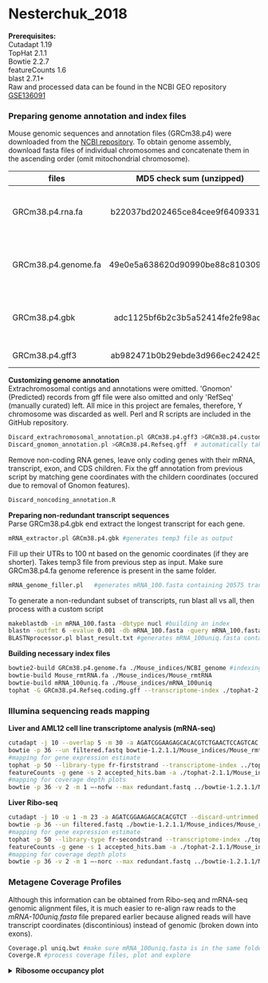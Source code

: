 # Nesterchuk_2018

**Prerequisites:**  
Cutadapt 1.19  
TopHat 2.1.1  
Bowtie 2.2.7  
featureCounts 1.6  
blast 2.7.1+  
Raw and processed data can be found in the NCBI GEO repository [GSE136091](https://www.ncbi.nlm.nih.gov/geo/query/acc.cgi?acc=GSE136091)

### Preparing genome annotation and index files
Mouse genomic sequences and annotation files (GRCm38.p4) were downloaded from the [NCBI repository](ftp://ftp.ncbi.nih.gov/genomes/M_musculus/). To obtain genome assembly, download fasta files of individual chromosomes and concatenate them in the ascending order (omit mitochondrial chromosome).

| files               | MD5 check sum (unzipped)         | Description                                               |
| ------------------- |:--------------------------------:| ----------------------------------------------------------|
| GRCm38.p4.rna.fa    | b22037bd202465ce84cee9f6409331e8 | RNA in fasta format, coding + noncoding                   |
| GRCm38.p4.genome.fa | 49e0e5a638620d90990be88c81030923 | Genome sequence (nuclear genome only)                     |
| GRCm38.p4.gbk       | adc1125bf6b2c3b5a52414fe2fe98ac7 | RNA in gene bank format, coding + noncoding               |
| GRCm38.p4.gff3      | ab982471b0b29ebde3d966ec2424253f | Genome annotation                                         | 

**Customizing genome annotation**  
Extrachromosomal contigs and annotations were omitted. 'Gnomon' (Predicted) records from gff file were also omitted and only 'RefSeq' (manually curated) left. All mice in this project are females, therefore, Y chromosome was discarded as well. Perl and R scripts are included in the GitHub repository.   
```bash
Discard_extrachromosomal_annotation.pl GRCm38.p4.gff3 >GRCm38.p4.custom.gff
Discard_gnomon_annotation.pl >GRCm38.p4.Refseq.gff	# automatically takes GRCm38.p4.custom.gff as an input
```
Remove non-coding RNA genes, leave only coding genes with their mRNA, transcript, exon, and CDS children. Fix the gff annotation from previous script by matching gene coordinates with the childern coordinates (occured due to removal of Gnomon features).
```bash
Discard_noncoding_annotation.R
```
**Preparing non-redundant transcript sequences**  
Parse GRCm38.p4.gbk end extract the longest transcript for each gene.   
```bash
mRNA_extractor.pl GRCm38.p4.gbk	#generates temp3 file as output
```
Fill up their UTRs to 100 nt based on the genomic coordinates (if they are shorter). Takes temp3 file from previous step as input. Make sure GRCm38.p4.fa genome reference is present in the same folder.
```bash
mRNA_genome_filler.pl	#generates mRNA_100.fasta containing 20575 transcripts
```
To generate a non-redundant subset of transcripts, run blast all vs all, then process with a custom script  
```bash
makeblastdb -in mRNA_100.fasta -dbtype nucl #building an index
blastn -outfmt 6 -evalue 0.001 -db mRNA_100.fasta -query mRNA_100.fasta -out blast_result.txt
BLASTNprocessor.pl blast_result.txt	#generates mRNA_100uniq.fasta containing 17738 transcripts
```
**Building necessary index files**  
```bash
bowtie2-build GRCm38.p4.genome.fa ./Mouse_indices/NCBI_genome #indexing mouse genome for bowtie2 and Tophat
bowtie-build Mouse_rmtRNA.fa ./Mouse_indices/Mouse_rmtRNA
bowtie-build mRNA_100uniq.fa ./Mouse_indices/mRNA_100uniq
tophat -G GRCm38.p4.Refseq.coding.gff --transcriptome-index ./tophat-2.1.1/Mouse_indices/Refseq_coding ./bowtie2-2.2.7/Mouse_indices/NCBI_genome #Indexing mouse transcriptome for TopHat
```
 ### Illumina sequencing reads mapping
 **Liver and AML12 cell line transcriptome analysis (mRNA-seq)** 
```bash
cutadapt -j 10 --overlap 5 -m 30 -a AGATCGGAAGAGCACACGTCTGAACTCCAGTCAC -o trimmed.fastq input.fastq #adapter trimming
bowtie -p 36 --un filtered.fastq bowtie-1.2.1.1/Mouse_indices/Mouse_rmtRNA trimmed.fastq >/dev/null #filtering out ribosomal, mitochondrial, tRNA and PhiX reads
#mapping for gene expression estimate
tophat -p 50 --library-type fr-firststrand --transcriptome-index ../tophat-2.1.1/Mouse_indices/Refseq_coding --no-novel-juncs -o ./mRNA/ ../bowtie2-2.2.7/Mouse_indices/NCBI_genome filtered.fastq #mapping to a transcriptome and a genome
featureCounts -g gene -s 2 accepted_hits.bam -a ./tophat-2.1.1/Mouse_indices/Refseq_coding.gff -o feature.counts #counting gene expression
#mapping for coverage depth plots
bowtie -p 36 -v 2 -m 1 –-nofw --max redundant.fastq ../bowtie-1.2.1.1/Mouse_indices/mRNA_100uniq filtered.fastq >uniq.bwt
```
**Liver Ribo-seq**  
```bash
cutadapt -j 10 -u 1 -m 23 -a AGATCGGAAGAGCACACGTCT --discard-untrimmed -o trimmed.fastq input.fastq
bowtie -p 36 --un filtered.fastq ./bowtie-1.2.1.1/Mouse_indices/Mouse_rmtRNA trimmed.fastq >/dev/null
#mapping for gene expression estimate
tophat -p 50 --library-type fr-secondstrand --transcriptome-index ./tophat-2.1.1/Mouse_indices/Refseq_coding --no-novel-juncs -o ./output_folder ./bowtie2-2.2.7/Mouse_indices/NCBI_genome filtered.fastq
featureCounts -g gene -s 1 accepted_hits.bam -a ./tophat-2.1.1/Mouse_indices/Refseq_coding.gff -o feature.counts
#mapping for coverage depth plots
bowtie -p 36 -v 2 -m 1 –-norc --max redundant.fastq ../bowtie-1.2.1.1/Mouse_indices/mRNA_100uniq filtered.fastq >uniq.bwt
```
### Metagene Coverage Profiles
Although this information can be obtained from Ribo-seq and mRNA-seq genomic alignment files, it is much easier to re-align raw reads to the *mRNA-100uniq.fasta* file prepared earlier because aligned reads will have transcript coordinates (discontinious) instead of genomic (broken down into exons).
```bash
Coverage.pl uniq.bwt #make sure mRNA_100uniq.fasta is in the same folder with the script or add full path inside the sript. Input file should be in native bowtie-1 format. mRNA_100uniq.fasta should be converted to unix format if run on the linux server.
Coverge.R #process coverage files, plot and explore
```
<details><summary><b>Ribosome occupancy plot </b></summary>
 
Green, red, and blue tracks are patient and two healthy controls corespondingly. Grey track is the mRNA coverage from one of healthy controls. Transcripts are aligned by start codon (left panel) or stop codon (right panel). 100 nt unto UTR are added on both sides.
 

</details>
